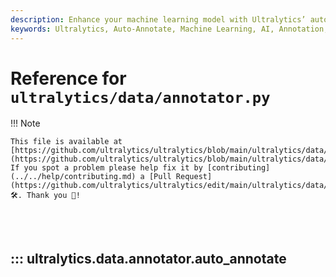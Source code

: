 ```yaml
---
description: Enhance your machine learning model with Ultralytics’ auto_annotate function. Simplify data annotation for improved model training.
keywords: Ultralytics, Auto-Annotate, Machine Learning, AI, Annotation, Data Processing, Model Training
---
```


# Reference for `ultralytics/data/annotator.py`

!!! Note

    This file is available at [https://github.com/ultralytics/ultralytics/blob/main/ultralytics/data/annotator.py](https://github.com/ultralytics/ultralytics/blob/main/ultralytics/data/annotator.py). If you spot a problem please help fix it by [contributing](../../help/contributing.md) a [Pull Request](https://github.com/ultralytics/ultralytics/edit/main/ultralytics/data/annotator.py) 🛠️. Thank you 🙏!

<br><br>

## ::: ultralytics.data.annotator.auto_annotate

<br><br>
